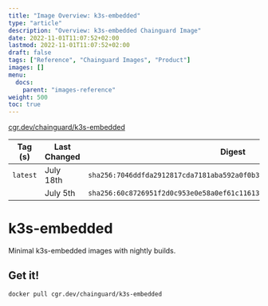 ```yaml
---
title: "Image Overview: k3s-embedded"
type: "article"
description: "Overview: k3s-embedded Chainguard Image"
date: 2022-11-01T11:07:52+02:00
lastmod: 2022-11-01T11:07:52+02:00
draft: false
tags: ["Reference", "Chainguard Images", "Product"]
images: []
menu:
  docs:
    parent: "images-reference"
weight: 500
toc: true
---
```


[cgr.dev/chainguard/k3s-embedded](https://github.com/chainguard-images/images/tree/main/images/k3s-embedded)

| Tag (s)   | Last Changed | Digest                                                                    |
|-----------|--------------|---------------------------------------------------------------------------|
|  `latest` | July 18th    | `sha256:7046ddfda2912817cda7181aba592a0f0b3cd79255d606df1664107476655ece` |
|           | July 5th     | `sha256:60c8726951f2d0c953e0e58a0ef61c116132d030812b50bd673b8f6abd913483` |

# k3s-embedded

Minimal k3s-embedded images with nightly builds.

## Get it!

```shell
docker pull cgr.dev/chainguard/k3s-embedded
```
